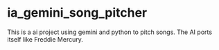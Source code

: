 # ia_gemini_song_pitcher
This is a ai project using gemini and python to pitch songs. The AI ports itself like Freddie Mercury.
